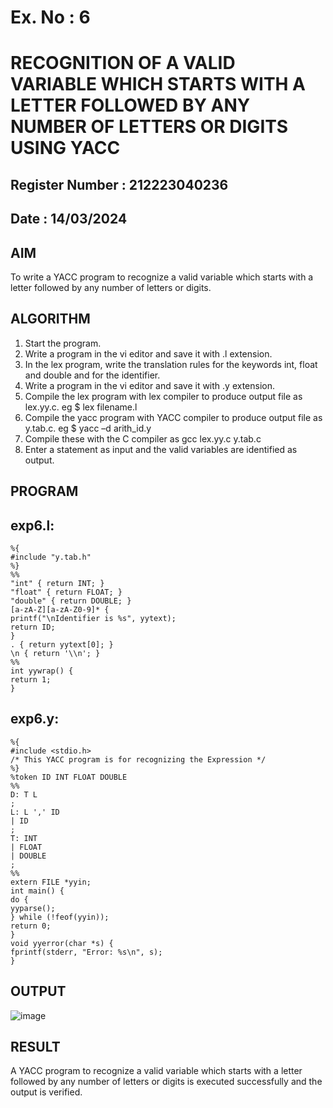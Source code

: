 # Ex. No : 6	
# RECOGNITION OF A VALID VARIABLE WHICH STARTS WITH A LETTER FOLLOWED BY ANY NUMBER OF LETTERS OR DIGITS USING YACC
## Register Number : 212223040236
## Date : 14/03/2024 

## AIM   
To write a YACC program to recognize a valid variable which starts with a letter followed by any number of letters or digits.

## ALGORITHM
1.	Start the program.
2.	Write a program in the vi editor and save it with .l extension.
3.	In the lex program, write the translation rules for the keywords int, float and double and for the identifier.
4.	Write a program in the vi editor and save it with .y extension.
5.	Compile the lex program with lex compiler to produce output file as lex.yy.c. eg $ lex filename.l
6.	Compile the yacc program with YACC compiler to produce output file as y.tab.c. eg $ yacc –d arith_id.y
7.	Compile these with the C compiler as gcc lex.yy.c y.tab.c
8.	Enter a statement as input and the valid variables are identified as output.

## PROGRAM
## exp6.l:
```
%{
#include "y.tab.h"
%}
%%
"int" { return INT; }
"float" { return FLOAT; }
"double" { return DOUBLE; }
[a-zA-Z][a-zA-Z0-9]* {
printf("\nIdentifier is %s", yytext);
return ID;
}
. { return yytext[0]; }
\n { return '\\n'; }
%%
int yywrap() {
return 1;
}
```
## exp6.y:
```
%{
#include <stdio.h>
/* This YACC program is for recognizing the Expression */
%}
%token ID INT FLOAT DOUBLE
%%
D: T L
;
L: L ',' ID
| ID
;
T: INT
| FLOAT
| DOUBLE
;
%%
extern FILE *yyin;
int main() {
do {
yyparse();
} while (!feof(yyin));
return 0;
}
void yyerror(char *s) {
fprintf(stderr, "Error: %s\n", s);
}
```
## OUTPUT 
![image](https://github.com/vijaygowdu/19CS409-Compiler-Design-Lab/assets/147473788/ea837777-ea81-4150-b74d-b3a6838d19e1)

## RESULT
A  YACC program to recognize a valid variable which starts with a letter followed by any number of letters or digits is executed successfully and the output is verified.



